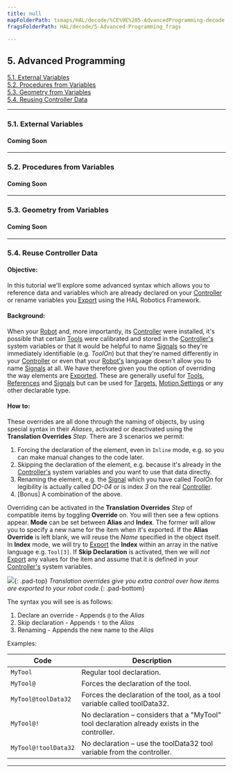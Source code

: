 ```yaml
---
title: null
mapFolderPath: tsmaps/HAL/decode/%CE%9E%205-AdvancedProgramming-decode
fragsFolderPath: HAL/decode/5-Advanced-Programming_frags

---
```



<!-- tsGuideRenderComment {"guide":{"id":"fdLC9m2Xl","path":"HAL/decode","fragmentFolderPath":"HAL/decode/5-Advanced-Programming_frags"},"fragment":{"id":"fdLC9m2Xl","topLevelMapKey":"eGVQJR26Y","mapKeyChain":"eGVQJR26Y","guideID":"fdLC9m0IW","guidePath":"c:/GitHub/MuddyTurnip/MuddyTurnip.github.io/tsmaps/HAL/decode/5-AdvancedProgramming-decode.tsmap","parentFragmentID":null,"chartKey":"eGVQJR26Y","options":[]}} -->

## 5. Advanced Programming

[5.1. External Variables](#51-external-variables)  
[5.2. Procedures from Variables](#52-procedures-from-variables)  
[5.3. Geometry from Variables](#53-geometry-from-variables)  
[5.4. Reusing Controller Data](#54-resuing-controller-data)  

---
### 5.1. External Variables
#### Coming Soon

---
### 5.2. Procedures from Variables
#### Coming Soon

---
### 5.3. Geometry from Variables
#### Coming Soon

---
### 5.4. Reuse Controller Data

#### Objective:

In this tutorial we'll explore some advanced syntax which allows you to reference data and variables which are already declared on your [Controller](/HAL/Overview/Glossary#controller) or rename variables you [Export](/HAL/Overview/Glossary#export) using the HAL Robotics Framework.

#### Background:

When your [Robot](/HAL/Overview/Glossary#manipulator) and, more importantly, its [Controller](/HAL/Overview/Glossary#controller) were installed, it's possible that certain [Tools](/HAL/Overview/Glossary#end-effector) were calibrated and stored in the [Controller's](/HAL/Overview/Glossary#controller) system variables or that it would be helpful to name [Signals](/HAL/Overview/Glossary#signal) so they're immediately identifiable (e.g. _ToolOn_) but that they're named differently in your [Controller](/HAL/Overview/Glossary#controller) or even that your [Robot's](/HAL/Overview/Glossary#manipulator) language doesn't allow you to name [Signals](/HAL/Overview/Glossary#signal) at all. We have therefore given you the option of overriding the way elements are [Exported](/HAL/Overview/Glossary#export). These are generally useful for [Tools](/HAL/Overview/Glossary#end-effector), [References](/HAL/Overview/Glossary#reference) and [Signals](/HAL/Overview/Glossary#signal) but can be used for [Targets](/HAL/Overview/Glossary#target), [Motion Settings](/HAL/Overview/Glossary#motion-action) or any other declarable type.

#### How to:

These overrides are all done through the naming of objects, by using special syntax in their _Aliases_, activated or deactivated using the **Translation Overrides** _Step_. There are 3 scenarios we permit:
1. Forcing the declaration of the element, even in `Inline` mode, e.g. so you can make manual changes to the code later. 
2. Skipping the declaration of the element, e.g. because it's already in the [Controller's](/HAL/Overview/Glossary#controller) system variables and you want to use that data directly.
3. Renaming the element, e.g. the [Signal](/HAL/Overview/Glossary#signal) which you have called _ToolOn_ for legibility is actually called _DO-04_ or is index _3_ on the real [Controller](/HAL/Overview/Glossary#controller).
4. [Bonus] A combination of the above.

Overriding can be activated in the **Translation Overrides** _Step_ of compatible items by toggling **Override** on. You will then see a few options appear. **Mode** can be set between **Alias** and **Index**. The former will allow you to specify a new name for the item when it's exported. If the **Alias Override** is left blank, we will reuse the _Name_ specified in the object itself. In **Index** mode, we will try to [Export](/HAL/Overview/Glossary#export) the **Index** within an array in the native language e.g. `Tool[3]`. If **Skip Declaration** is activated, then we will _not_ [Export](/HAL/Overview/Glossary#export) any values for the item and assume that it is defined in your [Controller's](/HAL/Overview/Glossary#controller) system variables.

[<img src="/HAL/assets/images/decode/02-Network/Signals-AliasOverride.png">](/HAL/assets/images/decode/02-Network/Signals-AliasOverride.png){: .pad-top}
<em>Translation overrides give you extra control over how items are exported to your robot code.</em>{: .pad-bottom}

The syntax you will see is as follows:
1. Declare an override - Appends `@` to the _Alias_
2. Skip declaration - Appends `!` to the _Alias_
3. Renaming - Appends the new name to the _Alias_

Examples:

| Code                 | Description                                                                                   |
| -------------------- | --------------------------------------------------------------------------------------------- |
| `MyTool`             | Regular tool declaration.                                                                     |
| `MyTool@`            | Forces the declaration of the tool.                                                           |
| `MyTool@toolData32`  | Forces the declaration of the tool, as a tool variable called toolData32.                     |
| `MyTool@!`           | No declaration – considers that a "MyTool" tool declaration already exists in the controller. |
| `MyTool@!toolData32` | No declaration – use the toolData32 tool variable from the controller.                        |

---